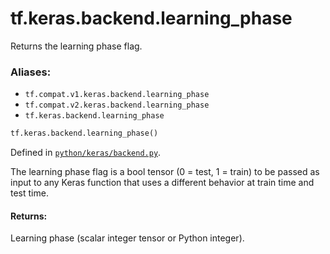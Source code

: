 <div itemscope itemtype="http://developers.google.com/ReferenceObject">
<meta itemprop="name" content="tf.keras.backend.learning_phase" />
<meta itemprop="path" content="Stable" />
</div>

# tf.keras.backend.learning_phase

Returns the learning phase flag.

### Aliases:

* `tf.compat.v1.keras.backend.learning_phase`
* `tf.compat.v2.keras.backend.learning_phase`
* `tf.keras.backend.learning_phase`

``` python
tf.keras.backend.learning_phase()
```



Defined in [`python/keras/backend.py`](/code/stable/tensorflow/python/keras/backend.py).

<!-- Placeholder for "Used in" -->

The learning phase flag is a bool tensor (0 = test, 1 = train)
to be passed as input to any Keras function
that uses a different behavior at train time and test time.

#### Returns:

Learning phase (scalar integer tensor or Python integer).
